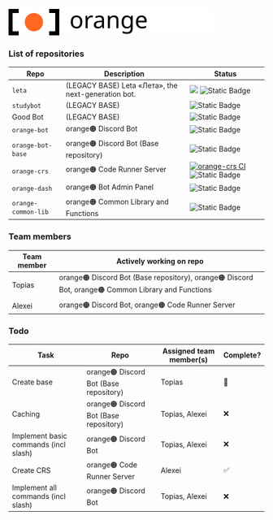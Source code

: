![Orange Logo](./orange-logo.svg)

### List of repositories
| Repo | Description | Status |
| ---- | ----------- | ------ |
| `leta` | (LEGACY BASE) Leta «Лета», the next-generation bot. | ![](https://github.com/Order-332/leta/actions/workflows/main.yml/badge.svg) ![Static Badge](https://img.shields.io/badge/Sunsetting_in_2024-navy) |
| `studybot` | (LEGACY BASE) | ![Static Badge](https://img.shields.io/badge/Archived-orange) |
| Good Bot | (LEGACY BASE) | ![Static Badge](https://img.shields.io/badge/Unknown-grey) |
| `orange-bot` | orange🟠 Discord Bot | ![Static Badge](https://img.shields.io/badge/Early_Development-gold) |
| `orange-bot-base` | orange🟠 Discord Bot (Base repository) | ![Static Badge](https://img.shields.io/badge/Early_Development-gold) |
| `orange-crs` | orange🟠 Code Runner Server | [![orange-crs CI](https://github.com/Order-332/orange-crs/actions/workflows/main.yaml/badge.svg)](https://github.com/Order-332/orange-crs/actions/workflows/main.yaml) ![Static Badge](https://img.shields.io/badge/API_v1-Dev_testing-limegreen) |
| `orange-dash` | orange🟠 Bot Admin Panel | ![Static Badge](https://img.shields.io/badge/Future-purple)  |
| `orange-common-lib` | orange🟠 Common Library and Functions | ![Static Badge](https://img.shields.io/badge/Alpha-limegreen)  |

### Team members
| Team member | Actively working on repo |
| ----------- | ------------------------ |
| Topias | orange🟠 Discord Bot (Base repository), orange🟠 Discord Bot, orange🟠 Common Library and Functions |
| Alexei | orange🟠 Discord Bot, orange🟠 Code Runner Server |

### Todo
| Task | Repo | Assigned team member(s) | Complete? |
| ---- | ---- | ----------------------- | --------- |
| Create base | orange🟠 Discord Bot (Base repository) | Topias | 🚧 |
| Caching | orange🟠 Discord Bot (Base repository) | Topias, Alexei | ❌ |
| Implement basic commands (incl slash) | orange🟠 Discord Bot | Topias, Alexei | ❌ |
| Create CRS | orange🟠 Code Runner Server | Alexei | ✅ |
| Implement all commands (incl slash) | orange🟠 Discord Bot | Topias, Alexei | ❌ |

